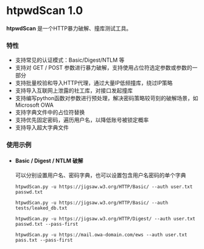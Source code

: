 htpwdScan 1.0
====

**htpwdScan** 是一个HTTP暴力破解、撞库测试工具。

### 特性

- 支持常见的认证模式：Basic/Digest/NTLM 等
- 支持对 GET / POST 参数进行暴力破解，支持使用占位符选定参数或参数的一部分
- 支持批量校验和导入HTTP代理，通过大量IP低频撞库，绕过IP策略
- 支持导入互联网上泄露的社工库，对接口发起撞库
- 支持编写python函数对参数进行预处理，解决密码策略较苛刻的破解场景，如 Microsoft OWA
- 支持字典文件中的占位符替换
- 支持优先固定密码，遍历用户名，以降低账号被锁定概率
- 支持导入超大字典文件

### 使用示例 ###

* #### **Basic / Digest / NTLM 破解**

  可以分别设置用户名、密码字典，也可以设置包含用户名密码的单个字典

  ```
  htpwdScan.py -u https://jigsaw.w3.org/HTTP/Basic/ --auth user.txt passwd.txt
  
  htpwdScan.py -u https://jigsaw.w3.org/HTTP/Basic/ --auth tests/leaked_db.txt
  
  htpwdScan.py -u https://jigsaw.w3.org/HTTP/Digest/ --auth user.txt passwd.txt --pass-first
  
  htpwdScan.py -u https://mail.owa-domain.com/ews --auth user.txt pass.txt --pass-first
  ```
